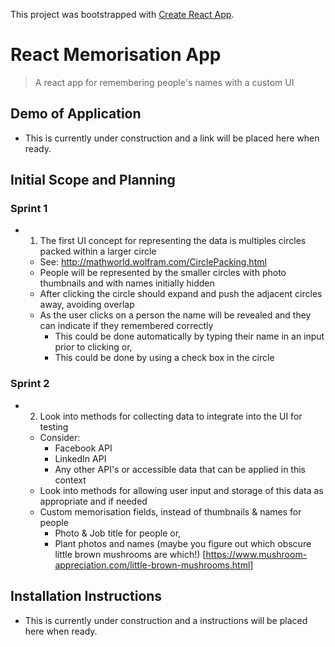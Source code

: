 This project was bootstrapped with [Create React App](https://github.com/facebook/create-react-app).

# React Memorisation App

> A react app for remembering people's names with a custom UI

## Demo of Application
- This is currently under construction and a link will be placed here when ready.

## Initial Scope and Planning
### Sprint 1
- 1. The first UI concept for representing the data is multiples circles packed within a larger circle
  - See: http://mathworld.wolfram.com/CirclePacking.html
  - People will be represented by the smaller circles with photo thumbnails and with names initially hidden
  - After clicking the circle should expand and push the adjacent circles away, avoiding overlap
  - As the user clicks on a person the name will be revealed and they can indicate if they remembered correctly
    - This could be done automatically by typing their name in an input prior to clicking or,
    - This could be done by using a check box in the circle
### Sprint 2
- 2. Look into methods for collecting data to integrate into the UI for testing
  - Consider:
    - Facebook API
    - LinkedIn API
    - Any other API's or accessible data that can be applied in this context
  - Look into methods for allowing user input and storage of this data as appropriate and if needed
  - Custom memorisation fields, instead of thumbnails & names for people
      - Photo & Job title for people or,
      - Plant photos and names (maybe you figure out which obscure little brown mushrooms are which!) [https://www.mushroom-appreciation.com/little-brown-mushrooms.html]

## Installation Instructions
- This is currently under construction and a instructions will be placed here when ready.
